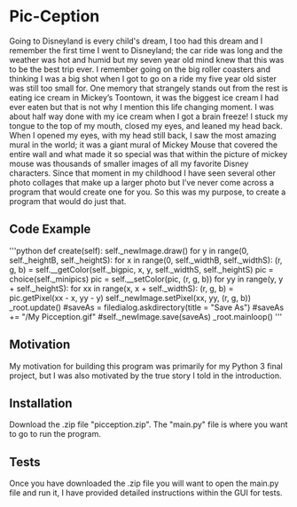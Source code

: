 # Pic-Ception
Going to Disneyland is every child's dream, I too had this dream and I remember the first time I went to Disneyland; the car ride was long and the weather was hot and humid but my seven year old mind knew that this was to be the best trip ever. I remember going on the big roller coasters and thinking I was a big shot when I got to go on a ride my five year old sister was still too small for. One memory that strangely stands out from the rest is eating ice cream in Mickey’s Toontown, it was the biggest ice cream I had ever eaten but that is not why I mention this life changing moment. I was about half way done with my ice cream when I got a brain freeze! I stuck my tongue to the top of my mouth, closed my eyes, and leaned my head back. When I opened my eyes, with my head still back, I saw the most amazing mural in the world; it was a giant mural of Mickey Mouse that covered the entire wall and what made it so special was that within the picture of mickey mouse was thousands of smaller images of all my favorite Disney characters. Since that moment in my childhood I have seen several other photo collages that make up a larger photo but I’ve never come across a program that would create one for you. So this was my purpose, to create a program that would do just that.

## Code Example
'''python
def create(self):
	self._newImage.draw()
	for y in range(0, self._heightB, self._heightS):
		for x in range(0, self._widthB, self._widthS):
			(r, g, b) = self.__getColor(self._bigpic, x, y, self._widthS, self._heightS)
			pic = choice(self._minipics)
			pic = self.__setColor(pic, (r, g, b))
			for yy in range(y, y + self._heightS):
				for xx in range(x, x + self._widthS):
					(r, g, b) = pic.getPixel(xx - x, yy - y)
					self._newImage.setPixel(xx, yy, (r, g, b))
			_root.update()
	#saveAs = filedialog.askdirectory(title = "Save As")
	#saveAs += "/My Picception.gif"
	#self._newImage.save(saveAs)
	_root.mainloop()
'''
## Motivation

My motivation for building this program was primarily for my Python 3 final project, but I was also motivated by the true story I told in the introduction.

## Installation

Download the .zip file "picception.zip". The "main.py" file is where you want to go to run the program.

## Tests

Once you have downloaded the .zip file you will want to open the main.py file and run it, I have provided detailed instructions within the GUI for tests.
